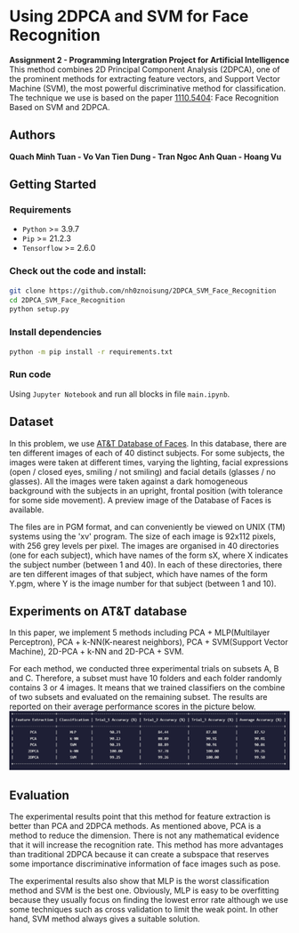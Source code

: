 # Using 2DPCA and SVM for Face Recognition
**Assignment 2 - Programming Intergration Project for Artificial Intelligence**   
This method combines 2D Principal Component Analysis (2DPCA), one of the prominent methods for extracting feature vectors, and Support Vector Machine (SVM), the most powerful discriminative method for classification.  
The technique we use is based on the paper [1110.5404](https://arxiv.org/abs/1110.5404): Face Recognition Based on SVM and 2DPCA. 

<!-- <div align="center">
<img src="9MX2.gif" align="center" width="90%" height="350" />
</div>  -->

## Authors 
**Quach Minh Tuan - Vo Van Tien Dung - Tran Ngoc Anh Quan - Hoang Vu**

## Getting Started

### Requirements
+ `Python` >= 3.9.7
+ `Pip` >= 21.2.3
+ `Tensorflow` >= 2.6.0


### Check out the code and install: 
```sh
git clone https://github.com/nh0znoisung/2DPCA_SVM_Face_Recognition
cd 2DPCA_SVM_Face_Recognition
python setup.py
```

### Install dependencies
<!-- conda create -n dict-guided -y python=3.7
conda activate dict-guided
conda install -y pytorch torchvision cudatoolkit=10.0 -c pytorch
# Install Detectron2
python -m pip install detectron2==0.2 -f \
  https://dl.fbaipublicfiles.com/detectron2/wheels/cu100/torch1.4/index.html -->
```sh
python -m pip install -r requirements.txt
```

### Run code
Using `Jupyter Notebook` and run all blocks in file `main.ipynb`.




## Dataset 
In this problem, we use [AT&T Database of Faces](https://www.kaggle.com/kasikrit/att-database-of-faces). In this database, there are ten different images of each of 40 distinct subjects. For some subjects, the images were taken at different times, varying the lighting, facial expressions (open / closed eyes, smiling / not smiling) and facial details (glasses / no glasses). All the images were taken against a dark homogeneous background with the subjects in an upright, frontal position (with tolerance for some side movement). A preview image of the Database of Faces is available.

The files are in PGM format, and can conveniently be viewed on UNIX (TM) systems using the 'xv' program. The size of each image is 92x112 pixels, with 256 grey levels per pixel. The images are organised in 40 directories (one for each subject), which have names of the form sX, where X indicates the subject number (between 1 and 40). In each of these directories, there are ten different images of that subject, which have names of the form Y.pgm, where Y is the image number for that subject (between 1 and 10).

##  Experiments on AT&T database
In this paper, we implement 5 methods including PCA + MLP(Multilayer Perceptron), PCA + k-NN(K-nearest neighbors), PCA + SVM(Support Vector Machine), 2D-PCA + k-NN and 2D-PCA + SVM.

For each method, we conducted three experimental trials on subsets A, B and C. Therefore, a subset must have 10 folders and each folder randomly contains 3 or 4 images. It means that we trained classifiers on the combine of two subsets and evaluated on the remaining subset. The results are reported on their average performance scores in the picture below.
![](Images/result.png)

## Evaluation
The experimental results point that this method for feature extraction is better than PCA and 2DPCA methods. As mentioned above, PCA is a method to reduce the
dimension. There is not any mathematical evidence that it will increase the recognition rate. This method has more advantages than traditional 2DPCA because it can create a subspace that reserves some importance discriminative information of face images such as pose.

The experimental results also show that MLP is the worst classification method and SVM
is the best one. Obviously, MLP is easy to be overfitting because they usually focus on
finding the lowest error rate although we use some techniques such as cross validation to limit the weak point. In other hand, SVM method always gives a suitable solution.
